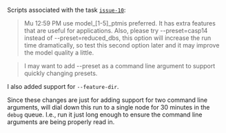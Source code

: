 Scripts associated with the task 
[`issue-10`](https://github.com/BSDExabio/PSP/issues/10):

> Mu 12:59 PM
use model_[1-5]_ptmis preferred. It has extra features that are useful for applications. Also, please try --preset=casp14 instead of --preset=reduced_dbs, this option will increase the run time dramatically, so test this second option later and it may improve the model quality a little.

> I may want to add --preset as a command line argument to support quickly 
> changing presets.

I also added support for `--feature-dir`.

Since these changes are just for adding support for two command line arguments,
will dial down this run to a single node for 30 minutes in the `debug` queue.
I.e., run it just long enough to ensure the command line arguments are being
properly read in.
